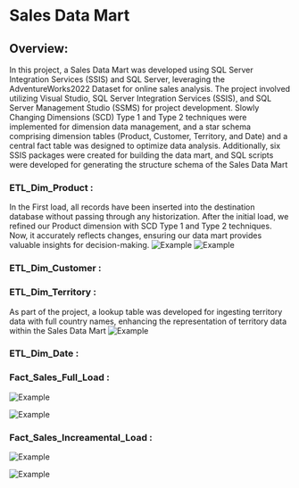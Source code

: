 # Sales Data Mart

## Overview:
In this project, a Sales Data Mart was developed using SQL Server Integration Services (SSIS) and SQL Server, leveraging the AdventureWorks2022 Dataset for online sales analysis. The project involved utilizing Visual Studio, SQL Server Integration Services (SSIS), and SQL Server Management Studio (SSMS) for project development. 
Slowly Changing Dimensions (SCD) Type 1 and Type 2 techniques were implemented for dimension data management, and a star schema comprising dimension tables (Product, Customer, Territory, and Date) and a central fact table was designed to optimize data analysis. 
Additionally, six SSIS packages were created for building the data mart, and SQL scripts were developed for generating the structure schema of the Sales Data Mart

### ETL_Dim_Product : 

In the First load, all records have been inserted into the destination database without passing through any historization.
After the initial load, we refined our Product dimension with SCD Type 1 and Type 2 techniques. Now, it accurately reflects changes, ensuring our data mart provides valuable insights for decision-making. 
![Example](images/Product_Dim_First_Load.PNG)
![Example](images/Product_Dim_After_Making_Changes.PNG)


### ETL_Dim_Customer : 

### ETL_Dim_Territory : 
As part of the project, a lookup table was developed for ingesting territory data with full country names, enhancing the representation of territory data within the Sales Data Mart 
![Example](images/Territory_Dim.PNG)


### ETL_Dim_Date : 

### Fact_Sales_Full_Load : 

![Example](images/Fact_Table_Full_Load_Control_Flow.PNG)

![Example](images/Fact_Table_Full_Load_Data_Flow.PNG)

### Fact_Sales_Increamental_Load :
![Example](images/Fact_Table_Increamental_Load_Control_flow.PNG)

![Example](images/Fact_Table_Full_Load_Data_Flow.PNG)



